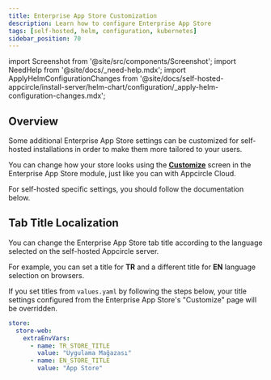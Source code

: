 ```yaml
---
title: Enterprise App Store Customization
description: Learn how to configure Enterprise App Store
tags: [self-hosted, helm, configuration, kubernetes]
sidebar_position: 70
---
```


import Screenshot from '@site/src/components/Screenshot';
import NeedHelp from '@site/docs/\_need-help.mdx';
import ApplyHelmConfigurationChanges from '@site/docs/self-hosted-appcircle/install-server/helm-chart/configuration/\_apply-helm-configuration-changes.mdx';

## Overview

Some additional Enterprise App Store settings can be customized for self-hosted installations in order to make them more tailored to your users.

You can change how your store looks using the **[Customize](/enterprise-app-store/portal-customization)** screen in the Enterprise App Store module, just like you can with Appcircle Cloud.

For self-hosted specific settings, you should follow the documentation below.

## Tab Title Localization

You can change the Enterprise App Store tab title according to the language selected on the self-hosted Appcircle server.

For example, you can set a title for **TR** and a different title for **EN** language selection on browsers.

If you set titles from `values.yaml` by following the steps below, your title settings configured from the Enterprise App Store's "Customize" page will be overridden.

```yaml
store:
  store-web:
    extraEnvVars:
      - name: TR_STORE_TITLE
        value: "Uygulama Mağazası"
      - name: EN_STORE_TITLE
        value: "App Store"
```

<ApplyHelmConfigurationChanges />

<NeedHelp />